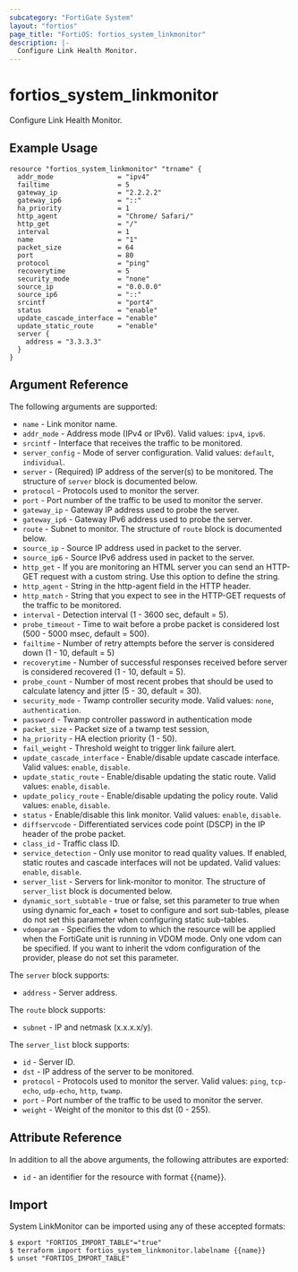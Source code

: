 ```yaml
---
subcategory: "FortiGate System"
layout: "fortios"
page_title: "FortiOS: fortios_system_linkmonitor"
description: |-
  Configure Link Health Monitor.
---
```


# fortios_system_linkmonitor
Configure Link Health Monitor.

## Example Usage

```hcl
resource "fortios_system_linkmonitor" "trname" {
  addr_mode                = "ipv4"
  failtime                 = 5
  gateway_ip               = "2.2.2.2"
  gateway_ip6              = "::"
  ha_priority              = 1
  http_agent               = "Chrome/ Safari/"
  http_get                 = "/"
  interval                 = 1
  name                     = "1"
  packet_size              = 64
  port                     = 80
  protocol                 = "ping"
  recoverytime             = 5
  security_mode            = "none"
  source_ip                = "0.0.0.0"
  source_ip6               = "::"
  srcintf                  = "port4"
  status                   = "enable"
  update_cascade_interface = "enable"
  update_static_route      = "enable"
  server {
    address = "3.3.3.3"
  }
}
```

## Argument Reference

The following arguments are supported:

* `name` - Link monitor name.
* `addr_mode` - Address mode (IPv4 or IPv6). Valid values: `ipv4`, `ipv6`.
* `srcintf` - Interface that receives the traffic to be monitored.
* `server_config` - Mode of server configuration. Valid values: `default`, `individual`.
* `server` - (Required) IP address of the server(s) to be monitored. The structure of `server` block is documented below.
* `protocol` - Protocols used to monitor the server.
* `port` - Port number of the traffic to be used to monitor the server.
* `gateway_ip` - Gateway IP address used to probe the server.
* `gateway_ip6` - Gateway IPv6 address used to probe the server.
* `route` - Subnet to monitor. The structure of `route` block is documented below.
* `source_ip` - Source IP address used in packet to the server.
* `source_ip6` - Source IPv6 address used in packet to the server.
* `http_get` - If you are monitoring an HTML server you can send an HTTP-GET request with a custom string. Use this option to define the string.
* `http_agent` - String in the http-agent field in the HTTP header.
* `http_match` - String that you expect to see in the HTTP-GET requests of the traffic to be monitored.
* `interval` - Detection interval (1 - 3600 sec, default = 5).
* `probe_timeout` - Time to wait before a probe packet is considered lost (500 - 5000 msec, default = 500).
* `failtime` - Number of retry attempts before the server is considered down (1 - 10, default = 5)
* `recoverytime` - Number of successful responses received before server is considered recovered (1 - 10, default = 5).
* `probe_count` - Number of most recent probes that should be used to calculate latency and jitter (5 - 30, default = 30).
* `security_mode` - Twamp controller security mode. Valid values: `none`, `authentication`.
* `password` - Twamp controller password in authentication mode
* `packet_size` - Packet size of a twamp test session,
* `ha_priority` - HA election priority (1 - 50).
* `fail_weight` - Threshold weight to trigger link failure alert.
* `update_cascade_interface` - Enable/disable update cascade interface. Valid values: `enable`, `disable`.
* `update_static_route` - Enable/disable updating the static route. Valid values: `enable`, `disable`.
* `update_policy_route` - Enable/disable updating the policy route. Valid values: `enable`, `disable`.
* `status` - Enable/disable this link monitor. Valid values: `enable`, `disable`.
* `diffservcode` - Differentiated services code point (DSCP) in the IP header of the probe packet.
* `class_id` - Traffic class ID.
* `service_detection` - Only use monitor to read quality values. If enabled, static routes and cascade interfaces will not be updated. Valid values: `enable`, `disable`.
* `server_list` - Servers for link-monitor to monitor. The structure of `server_list` block is documented below.
* `dynamic_sort_subtable` - true or false, set this parameter to true when using dynamic for_each + toset to configure and sort sub-tables, please do not set this parameter when configuring static sub-tables.
* `vdomparam` - Specifies the vdom to which the resource will be applied when the FortiGate unit is running in VDOM mode. Only one vdom can be specified. If you want to inherit the vdom configuration of the provider, please do not set this parameter.

The `server` block supports:

* `address` - Server address.

The `route` block supports:

* `subnet` - IP and netmask (x.x.x.x/y).

The `server_list` block supports:

* `id` - Server ID.
* `dst` - IP address of the server to be monitored.
* `protocol` - Protocols used to monitor the server. Valid values: `ping`, `tcp-echo`, `udp-echo`, `http`, `twamp`.
* `port` - Port number of the traffic to be used to monitor the server.
* `weight` - Weight of the monitor to this dst (0 - 255).


## Attribute Reference

In addition to all the above arguments, the following attributes are exported:
* `id` - an identifier for the resource with format {{name}}.

## Import

System LinkMonitor can be imported using any of these accepted formats:
```
$ export "FORTIOS_IMPORT_TABLE"="true"
$ terraform import fortios_system_linkmonitor.labelname {{name}}
$ unset "FORTIOS_IMPORT_TABLE"
```
